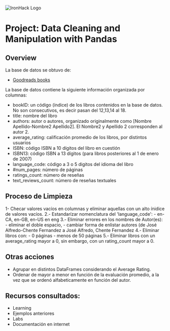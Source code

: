 ![IronHack Logo](https://s3-eu-west-1.amazonaws.com/ih-materials/uploads/upload_d5c5793015fec3be28a63c4fa3dd4d55.png)

# Project: Data Cleaning and Manipulation with Pandas

## Overview

La base de datos se obtuvo de: 

* [Goodreads books](https://www.kaggle.com/jealousleopard/goodreadsbooks)

La base de datos contiene la siguiente información organizada por columnas:
- bookID: un código (índice) de los libros contenidos en la base de datos. No son consecutivos, es decir pasan del 12,13,14 al 18.
- title: nombre del libro
- authors: autor o autores, organizado originalmente como [Nombre Apellido-Nombre2 Apellido2]. El Nombre2 y Apellido 2 corresponden al autor 2.
- average_rating: calificación promedio de los libros, por distintos usuarios
- ISBN: código ISBN a 10 dígitos del libro en cuestión
- ISBN13: código ISBN a 13 dígitos (para libros posteriores al 1 de enero de 2007)
- language_code: código a 3 o 5 digitos del idioma del libro
- #num_pages: número de páginas
- ratings_count: número de reseñas 
- text_reviews_count: número de reseñas textuales


## Proceso de Limpieza

1- Checar valores vacíos en columnas y eliminar aquellas con un alto ínidice de valores vacíos.
2.- Estandarízar nomenclatura del 'language_code':
	- en-CA, en-GB, en-US en eng
3.- Eliminar errores en los nombres de Autor(es):
	- eliminar el doble espacio,
	- cambiar forma de enlistar autores (de José Alfredo-Chente Fernandez a José Alfredo, Chente Fernandez
4.- Eliminar libros con:
	- 0 páginas
	- menos de 50 páginas
5.- Eliminar libros con un average_rating mayor a 0, sin embargo, con un rating_count mayor a 0.





## Otras acciones

- Agrupar en distintos DataFrames considerando el Average Rating.
- Ordenar de mayor a menor en función de la evaluación promedio, a la vez que se ordenó alfabeticamente en función del autor. 


## Recursos consultados:
- Learning
- Ejemplos anteriores
- Labs
- Documentación en internet
